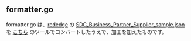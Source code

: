 ## formatter.go
formatter.go は、[rededge](https://github.com/latonaio/rededge) の [SDC_Business_Partner_Supplier_sample.json](https://github.com/latonaio/rededge/blob/main/samples/SDC_Business_Partner_Supplier_sample.json) を [こちら](https://mholt.github.io/json-to-go/) のツールでコンバートしたうえで、加工を加えたものです。  
